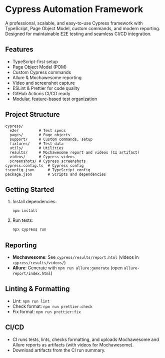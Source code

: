 # Cypress Automation Framework

A professional, scalable, and easy-to-use Cypress framework with TypeScript, Page Object Model, custom commands, and modern reporting. Designed for maintainable E2E testing and seamless CI/CD integration.

## Features

- TypeScript-first setup
- Page Object Model (POM)
- Custom Cypress commands
- Allure & Mochawesome reporting
- Video and screenshot capture
- ESLint & Prettier for code quality
- GitHub Actions CI/CD ready
- Modular, feature-based test organization

## Project Structure

```
cypress/
  e2e/         # Test specs
  pages/       # Page objects
  support/     # Custom commands, setup
  fixtures/    # Test data
  utils/       # Utilities
  results/     # Mochawesome report and videos (CI artifact)
  videos/      # Cypress videos
  screenshots/ # Cypress screenshots
cypress.config.ts  # Cypress config
tsconfig.json      # TypeScript config
package.json       # Scripts and dependencies
```

## Getting Started

1. Install dependencies:
   ```sh
   npm install
   ```
2. Run tests:
   ```sh
   npx cypress run
   ```

## Reporting

- **Mochawesome**: See `cypress/results/report.html` (videos in `cypress/results/videos/`)
- **Allure**: Generate with `npm run allure:generate` (open `allure-report/index.html`)

## Linting & Formatting

- Lint: `npm run lint`
- Check format: `npm run prettier:check`
- Fix format: `npm run prettier:fix`

## CI/CD

- CI runs tests, lints, checks formatting, and uploads Mochawesome and Allure reports as artifacts (with videos for Mochawesome).
- Download artifacts from the CI run summary.

